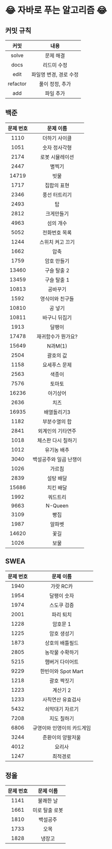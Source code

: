 # 😂 자바로 푸는 알고리즘 😂
## 커밋 규칙
|커밋|내용|
|:--------:|:--------:|
|solve|문제 해결|
|docs|리드미 수정|
|edit|파일명 변경, 경로 수정|
|refactor|풀이 정정, 추가|
|add|파일 추가|

## 백준

|문제 번호|문제 이름|
|:-------------:|:-------------:|
|1110|더하기 사이클|
|1051|숫자 정사각형|
|2174|로봇 시뮬레이션|
|2447|별찍기|
|14719|빗물|
|1717|집합의 표현|
|2346|풍선 터트리기|
|2493|탑|
|2812|크게만들기|
|4963|섬의 개수|
|5052|전화번호 목록|
|1244|스위치 켜고 끄기|
|1662|압축|
|1759|암호 만들기|
|13460|구슬 탈출 2|
|13459|구슬 탈출 1|
|10813|공바꾸기|
|1592|영식이와 친구들|
|10810|공 넣기|
|10811|바구니 뒤집기|
|1913|달팽이|
|17478|재귀함수가 뭔가요?|
|15649|N과M(1)|
|2504|괄호의 값|
|1158|요세푸스 문제|
|2563|색종이|
|7576|토마토|
|16236|아기상어|
|2636|치즈|
|16935|배열돌리기3|
|1182|부분수열의 합|
|2841|외계인의 기타연주|
|1018|체스판 다시 칠하기|
|1012|유기농 배추|
|3040|백설공주와 일곱 난쟁이|
|1026|가르침|
|2839|설탕 배달|
|15686|치킨 배달|
|1992|쿼드트리|
|9663|N-Queen|
|3109|빵집|
|1987|알파벳|
|14620|꽃길|
|1026|보물|


## SWEA

|문제 번호|문제 이름|
|:-------------:|:-------------:|
|1940|가랏 RC카|
|1954|달팽이 숫자|
|1974|스도쿠 검증|
|2001|파리 퇴치|
|1228|암호문 1|
|1225|암호 생성기|
|1873|상호의 배틀필드|
|2805|농작물 수확하기|
|5215|햄버거 다이어트|
|9229|한빈이와 Spot Mart|
|1218|괄호 짝짓기|
|1223|계산기 2|
|1233|사칙연산 유효검사|
|5432|쇠막대기 자르기|
|7208|지도 칠하기|
|6806|규영이와 인영이의 카드게임|
|3244|준환이의 양팔저울|
|4012|요리사|
|1247|최적경로|


## 정올

|문제 번호|문제 이름|
|:-------------:|:-------------:|
|1141|불쾌한 날|
|1661|미로 탈출 로봇|
|1810|백설공주|
|1733|오목|
|1828|냉장고|
